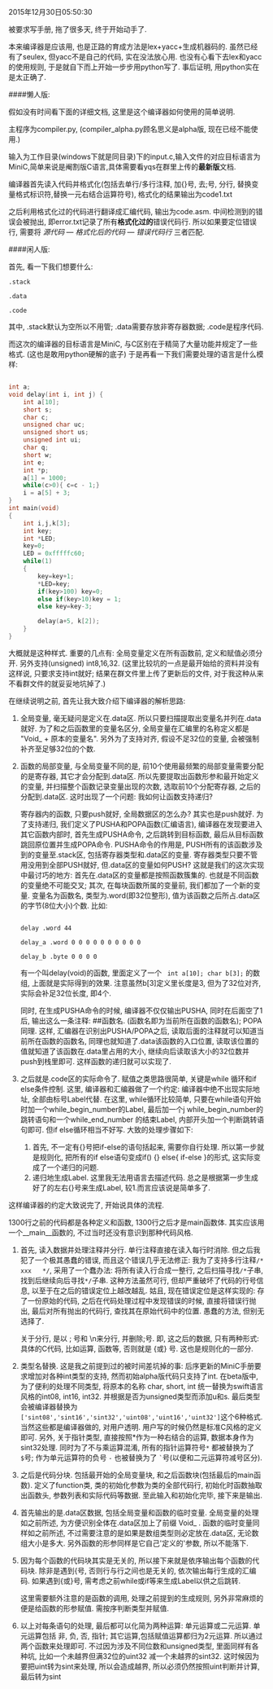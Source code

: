 2015年12月30日05:50:30

被要求写手册, 拖了很多天, 终于开始动手了.

本来编译器是应该用, 也是正路的育成方法是lex+yacc+生成机器码的. 虽然已经有了seulex, 但yacc不是自己的代码, 实在没法放心用. 也没有心看下去lex和yacc的使用规则, 于是就自下而上开始一步步用python写了. 事后证明, 用python实在是太正确了.



####懒人版:

假如没有时间看下面的详细文档, 这里是这个编译器如何使用的简单说明.

主程序为compiler.py, (compiler_alpha.py顾名思义是alpha版, 现在已经不能使用.)

输入为工作目录(windows下就是同目录)下的input.c,输入文件的对应目标语言为MiniC,简单来说是阉割版C语言,具体需要看yqs在群里上传的**最新版**文档. 

编译器首先读入代码并格式化(包括去单行/多行注释, 加{}号, 去;号, 分行, 替换变量格式标识符,替换一元右结合运算符号), 格式化的结果输出为code1.txt

之后利用格式化过的代码进行翻译成汇编代码, 输出为code.asm. 中间检测到的错误会被抛出, 即error.txt记录了所有**格式化过的**错误代码行. 所以如果要定位错误行, 需要将 *源代码 — 格式化后的代码 — 错误代码行* 三者匹配.



####闲人版:





首先, 看一下我们想要什么:

```
.stack

.data

.code

``` 

其中, .stack默认为空所以不用管; .data需要存放非寄存器数据; .code是程序代码.

而这次的编译器的目标语言是MiniC, 与C区别在于精简了大量功能并规定了一些格式. (这也是敢用python硬解的底子) 于是再看一下我们需要处理的语言是什么模样:

```c++

int a;
void delay(int i, int j) {
	int a[10];
	short s;
	char c;
	unsigned char uc;
	unsigned short us;
	unsigned int ui;
	char q;
	short w;
	int e;
	int *p;
	a[1] = 1000;
	while(c>0){ c=c - 1;}
	i = a[5] + 3;
}
int main(void)
{
	int i,j,k[3];
	int key;
	int *LED;
	key=0;
	LED = 0xfffffc60;
	while(1)
	{
		key=key+1;
		*LED=key;
		if(key>100) key=0;
		else if(key>10)key = 1;
		else key=key-3;

		delay(a+5, k[2]);
	}
}
```


大概就是这种样式. 重要的几点有: 全局变量定义在所有函数前, 定义和赋值必须分开. 另外支持(unsigned) int8,16,32. (这里比较坑的一点是最开始给的资料并没有这样说, 只要求支持int就好; 结果在群文件里上传了更新后的文件, 对于我这种从来不看群文件的就妥妥地坑掉了.)

在继续说明之前, 首先让我大致介绍下编译器的解析思路:

1. 全局变量, 毫无疑问是定义在.data区. 所以只要扫描提取出变量名并列在.data就好. 为了和之后函数里的变量名区分, 全局变量在汇编里的名称定义都是 "Void_ + 原本的变量名". 另外为了支持对齐, 假设不足32位的变量, 会被强制补齐至足够32位的个数.
   
2. 函数的局部变量, 与全局变量不同的是, 前10个使用最频繁的局部变量需要分配的是寄存器, 其它才会分配到.data区. 所以先要提取出函数形参和最开始定义的变量, 并扫描整个函数记录变量出现的次数, 选取前10个分配寄存器, 之后的分配到.data区. 这时出现了一个问题: 我如何让函数支持递归?
   
   寄存器内的函数, 只要push就好, 全局数据区的怎么办? 其实也是push就好. 为了支持递归, 我们定义了PUSHA和POPA函数(汇编语言), 编译器在发现要进入其它函数内部时, 首先生成PUSHA命令, 之后跳转到目标函数, 最后从目标函数跳回原位置并生成POPA命令. PUSHA命令的作用是, PUSH所有的该函数涉及到的变量至.stack区, 包括寄存器类型和.data区的变量. 寄存器类型只要不管用没用到全部PUSH就好, 但.data区的变量如何PUSH? 这就是我们的这次实现中最讨巧的地方: 首先在.data区的变量都是按照函数簇集的. 也就是不同函数的变量绝不可能交叉; 其次, 在每块函数所属的变量前, 我们都加了一个新的变量. 变量名为函数名, 类型为.word(即32位整形), 值为该函数之后所占.data区的字节(8位大小)个数. 比如:
   
   ``` assembler language
   
   delay .word 44
   
   delay_a .word 0 0 0 0 0 0 0 0 0 0
   
   delay_b .byte 0 0 0 0
   
   ```
   
   有一个叫delay(void)的函数, 里面定义了一个
   `` int a[10]; char b[3];`` 的数组, 上面就是实际得到的效果. 注意虽然b[3]定义里长度是3, 但为了32位对齐, 实际会补足32位长度, 即4个.
   
   同时, 在生成PUSHA命令的时候, 编译器不仅仅输出PUSHA, 同时在后面空了1后, 输出这么一条注释: ##函数名. (函数名即为当前所在函数的函数名); POPA同理. 这样, 汇编器在识别出PUSHA/POPA之后, 读取后面的注释就可以知道当前所在函数的函数名, 同理也就知道了.data该函数的入口位置, 读取该位置的值就知道了该函数在.data里占用的大小, 继续向后读取该大小的32位数并push到栈里即可. 这样函数的递归就可以实现了.
   
3. 之后就是.code区的实际命令了. 赋值之类思路很简单, 关键是while 循环和if else条件控制. 这里, 编译器和汇编器做了一个约定: 编译器中绝不出现实际地址, 全部由标号Label代替. 在这里, while循环比较简单, 只要在while语句开始时加一个while_begin_number的Label, 最后加一个j while_begin_number的跳转语句和一个while_end_number 的结束Label, 内部开头加一个判断跳转语句即可. 但if else循环相当不好写. 大致的处理步骤如下: 
   
   1. 首先, 不一定有{}号把if-else的语句括起来, 需要你自行处理. 所以第一步就是规则化, 把所有的if else语句变成if() {} else{ if-else }的形式, 这实际变成了一个递归的问题.
   2. 递归地生成Label. 这里我无法用语言去描述代码. 总之是根据第一步生成好了的左右{}号来生成Label, 较1.而言应该说是简单多了.



这样编译器的约定大致说完了, 开始说具体的流程.

1300行之前的代码都是各种定义和函数, 1300行之后才是main函数体. 其实应该用一个__main__函数的, 不过当时还没有意识到那种代码风格.

1. 首先, 读入数据并处理注释并分行. 单行注释直接在读入每行时消除. 但之后我犯了一个极其愚蠢的错误, 而且这个错误几乎无法修正: 我为了支持多行注释``/*   xxx   */``, 采用了一个蠢办法: 将所有读入行合成一整行, 之后扫描寻找``/*``子串, 找到后继续向后寻找``*/``子串. 这种方法虽然可行, 但却严重破坏了代码的行号信息, 以至于在之后的错误定位上越改越乱. 姑且, 现在错误定位是这样实现的: 存了一份原始的代码, 之后在代码处理过程中发现错误的时候, 直接将错误行抛出, 最后对所有抛出的代码行, 查找其在原始代码中的位置. 愚蠢的方法, 但别无选择了. 
   
   关于分行, 是以 ; 号和 \n来分行, 并删除;号. 即, 这之后的数据, 只有两种形式: 具体的C代码, 比如运算, 函数等, 否则就是 {或} 号. 这也是规则化的一部分.
   
2. 类型名替换. 这是我之前提到过的被时间差坑掉的事: 后序更新的MiniC手册要求增加对各种int类型的支持, 然而初始alpha版代码只支持了int. 在beta版中, 为了便利的处理不同类型, 将原本的名称 char, short, int 统一替换为swift语言风格的int08, int16, int32. 并根据是否为unsigned类型而添加u和s. 最后类型会被编译器替换为``['sint08','sint16','sint32','uint08','uint16','uint32']``这个6种格式. 当然这些都是编译器做的, 对用户透明. 用户写的时候仍然是标准C风格的定义即可. 另外, 关于指针类型, 直接按照*作为一种右结合的运算, 数据本身作为sint32处理. 同时为了不与乘运算混淆, 所有的指针运算符号` * ` 都被替换为了 ``$``号; 作为单元运算符的负号 ``-`` 也被替换为了 `` ` ``号(以便和二元运算符减号区分).
   
3. 之后是代码分块. 包括最开始的全局变量块, 和之后函数块(包括最后的main函数). 定义了function类, 类的初始化参数为类的全部代码行, 初始化时函数抽取出函数头, 参数列表和实际代码等数据. 至此输入和初始化完毕, 接下来是输出.
   
4. 首先输出的是.data区数据, 包括全局变量和函数的临时变量. 全局变量的处理如之前所述, 为方便识别全体在.data区加上了前缀 Void_ .  函数的临时变量同样如之前所述, 不过需要注意的是如果是数组类型则必定放在.data区, 无论数组大小是多大. 另外函数的形参同样是它自己'定义的'参数, 所以不能落下.
   
5. 因为每个函数的代码块其实是无关的, 所以接下来就是依序输出每个函数的代码块. 除非是遇到{号, 否则行与行之间也是无关的, 依次输出每行生成的汇编码. 如果遇到{或}号, 需考虑之前while或if等来生成Label以供之后跳转.
   
   这里需要额外注意的是函数的调用, 处理之前提到的生成规则, 另外非常麻烦的便是给函数的形参赋值. 需按序判断类型并赋值.
   
6. 以上对每条语句的处理, 最后都可以化简为两种运算: 单元运算或二元运算. 单元运算包括 非, 负, 否, 指针; 其它运算,包括赋值运算都归为2元运算. 所以通过两个函数来处理即可. 不过因为涉及不同位数和unsigned类型, 里面同样有各种坑, 比如一个未越界但满32位的uint32 减一个未越界的sint32. 这时候因为要把uint转为sint来处理, 所以会造成越界, 所以必须仍然按照uint判断并计算, 最后转为sint
   
   ​